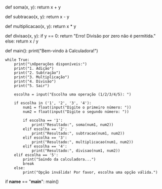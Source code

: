 def soma(x, y):
    return x + y

def subtracao(x, y):
    return x - y

def multiplicacao(x, y):
    return x * y

def divisao(x, y):
    if y == 0:
        return "Erro! Divisão por zero não é permitida."
    else:
        return x / y

def main():
    print("Bem-vindo à Calculadora!")

    while True:
        print("\nOperações disponíveis:")
        print("1. Adição")
        print("2. Subtração")
        print("3. Multiplicação")
        print("4. Divisão")
        print("5. Sair")

        escolha = input("Escolha uma operação (1/2/3/4/5): ")

        if escolha in ('1', '2', '3', '4'):
            num1 = float(input("Digite o primeiro número: "))
            num2 = float(input("Digite o segundo número: "))

            if escolha == '1':
                print("Resultado:", soma(num1, num2))
            elif escolha == '2':
                print("Resultado:", subtracao(num1, num2))
            elif escolha == '3':
                print("Resultado:", multiplicacao(num1, num2))
            elif escolha == '4':
                print("Resultado:", divisao(num1, num2))
        elif escolha == '5':
            print("Saindo da calculadora...")
            break
        else:
            print("Opção inválida! Por favor, escolha uma opção válida.")

if __name__ == "__main__":
    main()
